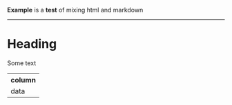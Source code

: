 
<div>
<p><b>Example</b> is a <b>test</b> of mixing html and markdown
</p>
</div>

---

Heading
=======

Some text

<table>
<tr><th>column</th></tr>
<tr><td>data</td></tr>
</table>
